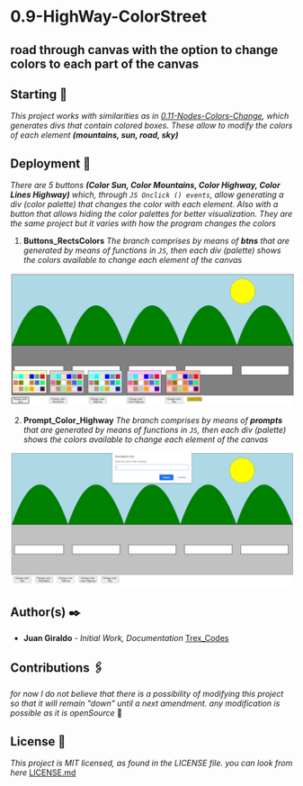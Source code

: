 # 0.9-HighWay-ColorStreet
## road through canvas with the option to change colors to each part of the canvas

## Starting 🎨	
_This project works with similarities as in [0.11-Nodes-Colors-Change](https://github.com/Trex-Codes/0.11-Nodes-Colors-Change), which generates divs that contain colored boxes.
These allow to modify the colors of each element **(mountains, sun, road, sky)**_

## Deployment 🔌
_There are 5 buttons **(Color Sun, Color Mountains, Color Highway, Color Lines Highway)** which, through `JS Onclick () events`, allow generating a div (color palette) that changes the color with each element.
Also with a button that allows hiding the color palettes for better visualization. They are the same project but it varies with how the program changes the colors_

1. **Buttons_RectsColors**
_The branch comprises by means of **btns** that are generated by means of functions in `JS`, then each div (palette) shows the colors available to change each element of the canvas_

![img](https://github.com/Trex-Codes/0.9-HighWay-ColorStreet/blob/master/Assets/Picture%20README%20branch%20btns.png)


2. **Prompt_Color_Highway**
_The branch comprises by means of **prompts** that are generated by means of functions in `JS`, then each div (palette) shows the colors available to change each element of the canvas_

![img](https://github.com/Trex-Codes/0.9-HighWay-ColorStreet/blob/master/Assets/Picture%20README%20branch%20prompts.png)

## Author(s) ✒️
- **Juan Giraldo** - _Initial Work, Documentation_ [Trex_Codes](https://github.com/Trex-Codes)

## Contributions 🖇️
_for now I do not believe that there is a possibility of modifying this project so that it will remain "down" until a next amendment. 
any modification is possible as it is openSource_ 💬

## License 📄
_This project is MIT licensed, as found in the LICENSE file. you can look from here_ [LICENSE.md](https://github.com/Trex-Codes/0.9-HighWay-ColorStreet/blob/master/LICENSE)
